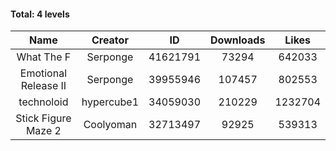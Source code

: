 #### Total: 4 levels

| Name | Creator | ID | Downloads | Likes |
|:---:|:---:|:---:|:---:|:---:|
| What The F | Serponge | 41621791 | 73294 | 642033
| Emotional Release II | Serponge | 39955946 | 107457 | 802553
| technoloid | hypercube1 | 34059030 | 210229 | 1232704
| Stick Figure Maze 2 | Coolyoman | 32713497 | 92925 | 539313
